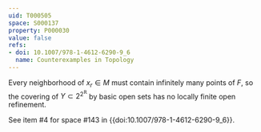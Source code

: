 ```yaml
---
uid: T000505
space: S000137
property: P000030
value: false
refs:
- doi: 10.1007/978-1-4612-6290-9_6
  name: Counterexamples in Topology
---
```


Every neighborhood of $x_r \in M$ must contain infinitely many points of $F$, so the covering of $Y \subset 2^{2^\mathbb{R}}$ by basic open sets has no locally finite open refinement.

See item #4 for space #143 in {{doi:10.1007/978-1-4612-6290-9_6}}.
